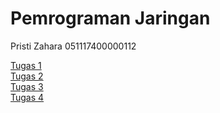 # Pemrograman Jaringan

Pristi Zahara
051117400000112

[Tugas 1](https://github.com/pizzaismyname/PROGJAR_051117400000112/tree/master/tugas1)  
[Tugas 2](https://github.com/pizzaismyname/PROGJAR_051117400000112/tree/master/tugas2)  
[Tugas 3](https://github.com/pizzaismyname/PROGJAR_051117400000112/tree/master/tugas3)  
[Tugas 4](https://github.com/pizzaismyname/PROGJAR_051117400000112/tree/master/tugas4)  
